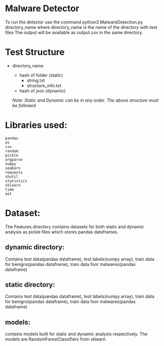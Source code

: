 # Malware Detector
To run the detector use the command 
python3 MalwareDetection.py directory_name
where directory_name is the name of the directory with test files
The output will be available as output.csv in the same directory.

# Test Structure
- directory_name
   - hash of folder (static)
        - string.txt
        - structure_info.txt
   - hash of json (dynamic)
     
    _Note: Static and Dynamic can be in any order. 
    The above structure must be followed_

# Libraries used:
```
pandas
os
csv
random
pickle
argparse
numpy
seaborn
requests
shutil
statistics
sklearn
time
ast
```

# Dataset:
The Features directory contains datasets for both static and dynamic analysis as pickle files which stores pandas dataframes.
## dynamic directory:
   Contains test data(pandas dataframe), test labels(numpy array), train data for benigns(pandas dataframe), train data foor malwares(pandas dataframe)
## static directory:
   Contains test data(pandas dataframe), test labels(numpy array), train data for benigns(pandas dataframe), train data foor malwares(pandas dataframe)
## models:
   contains models built for static and dynamic analysis respectively. The models are RandomForestClassifiers from sklearn.
